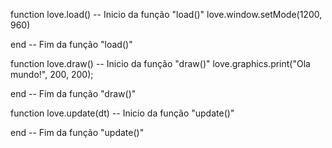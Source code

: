 function love.load() -- Inicio da função "load()"
    love.window.setMode(1200, 960) 
   

end -- Fim da função "load()"


function love.draw() -- Inicio da função "draw()"
    love.graphics.print("Ola mundo!", 200, 200);
    

end -- Fim da função "draw()"

function love.update(dt) -- Inicio da função "update()"

end -- Fim da função "update()"